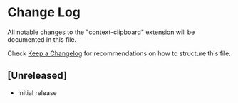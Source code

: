 # Change Log

All notable changes to the "context-clipboard" extension will be documented in this file.

Check [Keep a Changelog](http://keepachangelog.com/) for recommendations on how to structure this file.

## [Unreleased]

- Initial release